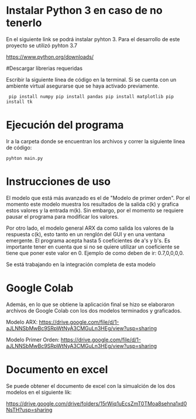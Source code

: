 ​​
# Instalar Python 3 en caso de no tenerlo

En el siguiente link se podrá instalar pyhton 3.
Para el desarrollo de este proyecto se utilizó pyhton 3.7

https://www.python.org/downloads/

#Descargar librerias requeridas

Escribir la siguiente línea de código en la terminal.
Si se cuenta con un ambiente virtual asegurarse que se haya activado previamente.

```
 pip install numpy pip install pandas pip install matplotlib pip install tk
```
# Ejecución del programa

Ir a la carpeta donde se encuentran los archivos y correr la siguiente linea de código:

```
pyhton main.py
```

# Instrucciones de uso

El modelo que está más avanzado es el de "Modelo de primer orden". Por el momento este modelo muestra los resultados de la salida c(k) y grafica estos valores y la entrada m(k).
Sin embargo, por el momento se requiere pausar el programa para modificar los valores.

Por otro lado, el modelo general ARX da como salida los valores de la respuesta c(k), esto tanto en un renglón del GUI y en una ventana emergente.
El programa acepta hasta 5 coeficientes de a's y b's. Es importante tener en cuenta que si no se quiere utilizar un coeficiente se tiene que poner este valor en 0.
Ejemplo de como deben de ir: 0.7,0,0,0,0.

Se está trabajando en la integración completa de esta modelo

# Google Colab

Además, en lo que se obtiene la aplicación final se hizo se elaboraron archivos de Google Colab con  los dos modelos  terminados  y graficados.

Modelo ARX: https://drive.google.com/file/d/1-aJLNNSbMwBc9SRpWtNyA3CMGuLn3HEg/view?usp=sharing

Modelo Primer Orden: https://drive.google.com/file/d/1-aJLNNSbMwBc9SRpWtNyA3CMGuLn3HEg/view?usp=sharing

# Documento en excel

Se puede obtener el documento de excel con la simualción de los dos modelos en el siguiente lik:

https://drive.google.com/drive/folders/15rWiq1uEcsZmT0TMoa8sehna1xd0NsTH?usp=sharing
